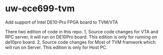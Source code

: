 # uw-ece699-tvm
Add support of Intel DE10-Pro FPGA board to TVM/VTA

There two edition of code in this repo.
1, Source code changes for VTA and RPC server, it will run on DE10Pro board. This edition is only for running on de10pro board.
2, Source code changes for Most of TVM framwork which will run on Server. This edition is only for Host PC.
